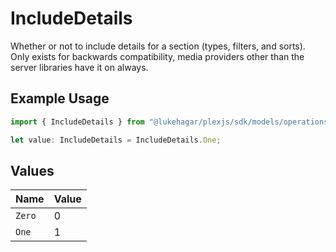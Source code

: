 # IncludeDetails

Whether or not to include details for a section (types, filters, and sorts).
Only exists for backwards compatibility, media providers other than the server libraries have it on always.


## Example Usage

```typescript
import { IncludeDetails } from "@lukehagar/plexjs/sdk/models/operations";

let value: IncludeDetails = IncludeDetails.One;
```

## Values

| Name   | Value  |
| ------ | ------ |
| `Zero` | 0      |
| `One`  | 1      |